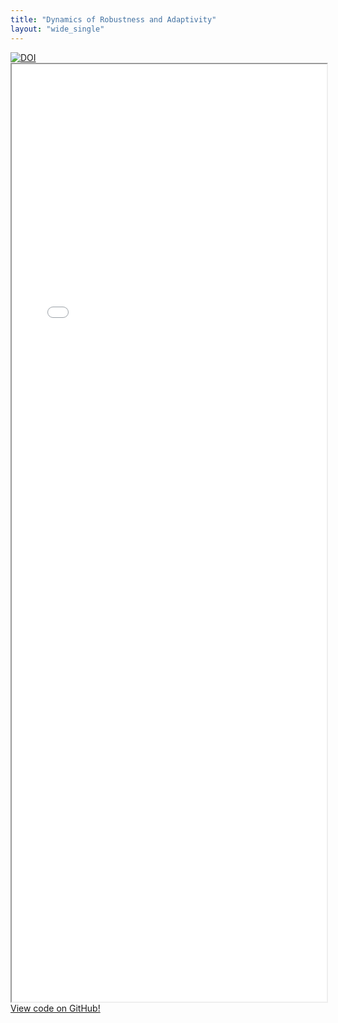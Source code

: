 ```yaml
---
title: "Dynamics of Robustness and Adaptivity"
layout: "wide_single"
---
```


<span style="text-align:center; margin-bottom:30px;">
    <a href="https://zenodo.org/badge/latestdoi/651442334"><img src="https://zenodo.org/badge/651442334.svg" alt="DOI"></a>
</span>

<iframe src="/extra/struggling-with-change/dashboard.html" style="display: flex; align-self: center;" height="1500px" width="100%"></iframe>

<span class="btn">
    <a href="https://github.com/CodesByChris/resilience-lifecycle-dashboard">View code on GitHub!</a>
</span>
